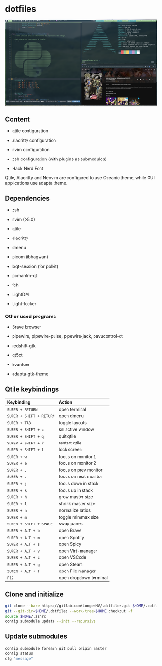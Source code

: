 # dotfiles

![qtile screen](/Obrazy/qtile_shot.png)

## Content

- qtile contiguration

- alacritty configuration

- nvim configuration

- zsh configuration (with plugins as submodules)

- Hack Nerd Font

Qtile, Alacritty and Neovim are configured to use Oceanic theme,
while GUI applications use adapta theme.

## Dependencies

- zsh

- nvim (>5.0)

- qtile

- alacritty

- dmenu

- picom (ibhagwan)

- lxqt-session (for polkit)

- pcmanfm-qt

- feh

- LightDM

- Light-locker

### Other used programs

- Brave browser

- pipewire, pipewire-pulse, pipewire-jack, pavucontrol-qt

- redshift-gtk

- qt5ct

- kvantum

- adapta-gtk-theme

## Qtile keybindings

| Keybinding               | Action                 |
| :----------------------- | :--------------------- |
| `SUPER + RETURN`         | open terminal          |
| `SUPER + SHIFT + RETURN` | open dmenu             |
| `SUPER + TAB`            | toggle layouts         |
| `SUPER + SHIFT + c`      | kill active window     |
| `SUPER + SHIFT + q`      | quit qtile             |
| `SUPER + SHIFT + r`      | restart qtile          |
| `SUPER + SHIFT + l`      | lock screen            |
| `SUPER + w`              | focus on monitor 1     |
| `SUPER + e`              | focus on monitor 2     |
| `SUPER + ,`              | focus on prev monitor  |
| `SUPER + .`              | focus on next monitor  |
| `SUPER + j`              | focus down in stack    |
| `SUPER + k`              | focus up in stack      |
| `SUPER + h`              | grow master size       |
| `SUPER + l`              | shrink master size     |
| `SUPER + n`              | normalize ratios       |
| `SUPER + m`              | toggle min/max size    |
| `SUPER + SHIFT + SPACE`  | swap panes             |
| `SUPER + ALT + b`        | open Brave             |
| `SUPER + ALT + m`        | open Spotify           |
| `SUPER + ALT + s`        | open Spicy             |
| `SUPER + ALT + v`        | open Virt-manager      |
| `SUPER + ALT + c`        | open VSCode            |
| `SUPER + ALT + g`        | open Steam             |
| `SUPER + ALT + f`        | open File manager      |
| `F12`                    | open dropdown terminal |

## Clone and initialize

```bash
git clone --bare https://gitlab.com/LongerHV/.dotfiles.git $HOME/.dotfiles
git --git-dir=$HOME/.dotfiles --work-tree=$HOME checkout -f
source $HOME/.zshrc
config submodule update --init --recursive
```

## Update submodules

```bash
config submodule foreach git pull origin master
config status
cfg "message"
```
